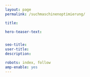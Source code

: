 ```yaml
---
layout: page
permalink: /suchmaschinenoptimierung/

title:

hero-teaser-text:


seo-title: 
user-title: 
description: 

robots: index, follow
amp-enable: yes
---
```



